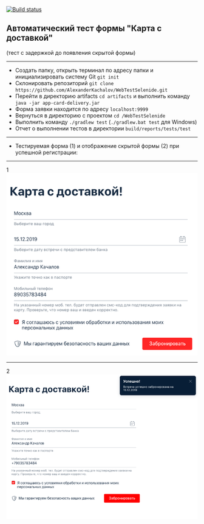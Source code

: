 [![Build status](https://ci.appveyor.com/api/projects/status/mlombgivdcj2m1qq?svg=true)](https://ci.appveyor.com/project/Alexander43884/webtestselenide)


## Автоматический тест формы "Карта с доставкой"
(тест с задержкой до появления скрытой формы)
___

* Создать папку, открыть терминал по адресу папки и инициализировать систему Git `git init`
* Склонировать репозиторий `git clone https://github.com/AlexanderKachalov/WebTestSelenide.git`
* Перейти в директорию artifacts `cd artifacts` и выполнить команду `java -jar app-card-delivery.jar`
* Форма заявки находится по адресу `localhost:9999`
* Вернуться в директорию с проектом `cd /WebTestSelenide`
* Выполнить команду `./gradlew test` (`./gradlew.bat test` для Windows)
* Отчет о выполнении тестов в директории `build/reports/tests/test`
___
* Тестируемая форма (1) и отображение скрытой формы (2) при успешной регистрации:
---
1 ![](Pictures/Pictures_1_Initial_Form.png)

---
2 ![](Pictures/Pictures_2_Visible_Hidden_Form.png)

